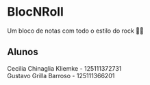 # BlocNRoll
Um bloco de notas com todo o estilo do rock 🤘🎸
## Alunos
Cecilia Chinaglia Kliemke - 125111372731</br>
Gustavo Grilla Barroso - 125111366201
